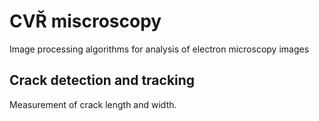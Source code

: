 # CVŘ miscroscopy

Image processing algorithms for analysis of electron microscopy images

## Crack detection and tracking
Measurement of crack length and width.
